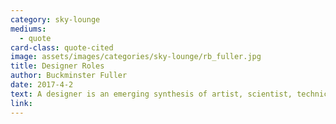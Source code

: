 ```yaml
---
category: sky-lounge
mediums:
  - quote
card-class: quote-cited
image: assets/images/categories/sky-lounge/rb_fuller.jpg
title: Designer Roles
author: Buckminster Fuller
date: 2017-4-2
text: A designer is an emerging synthesis of artist, scientist, technician, inventor, engineer, objective economist, and evolutionary strategist
link:
---
```

